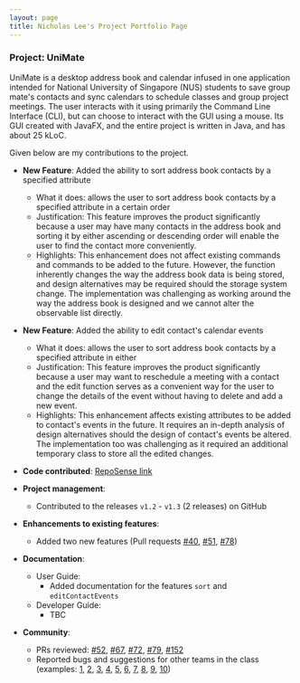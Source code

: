 ```yaml
---
layout: page
title: Nicholas Lee's Project Portfolio Page
---
```


### Project: UniMate

UniMate is a desktop address book and calendar infused in one application intended for National University of Singapore (NUS) students to save group mate's contacts and sync calendars to schedule classes and group project meetings. The user interacts with it using primarily the Command Line Interface (CLI), but can choose to interact with the GUI using a mouse. Its GUI created with JavaFX, and the entire project is written in Java, and has about 25 kLoC.

Given below are my contributions to the project.

- **New Feature**: Added the ability to sort address book contacts by a specified attribute

  - What it does: allows the user to sort address book contacts by a specified attribute in a certain order
  - Justification: This feature improves the product significantly because a user may have many contacts in the address book and sorting it by either ascending or descending order will enable the user to find the contact more conveniently.
  - Highlights: This enhancement does not affect existing commands and commands to be added to the future. However, the function inherently changes the way the address book data is being stored, and design alternatives may be required should the storage system change. The implementation was challenging as working around the way the address book is designed and we cannot alter the observable list directly.

- **New Feature**: Added the ability to edit contact's calendar events

  - What it does: allows the user to sort address book contacts by a specified attribute in either
  - Justification: This feature improves the product significantly because a user may want to reschedule a meeting with a contact and the edit function serves as a convenient way for the user to change the details of the event without having to delete and add a new event.
  - Highlights: This enhancement affects existing attributes to be added to contact's events in the future. It requires an in-depth analysis of design alternatives should the design of contact's events be altered. The implementation too was challenging as it required an additional temporary class to store all the edited changes.

- **Code contributed**: [RepoSense link](https://nus-cs2103-ay2324s1.github.io/tp-dashboard/?search=nicrandomlee&sort=groupTitle&sortWithin=title&timeframe=commit&mergegroup=&groupSelect=groupByRepos&breakdown=true&checkedFileTypes=docs~functional-code~test-code&since=2023-09-22)

- **Project management**:

  - Contributed to the releases `v1.2` - `v1.3` (2 releases) on GitHub

- **Enhancements to existing features**:

  - Added two new features (Pull requests [\#40](https://github.com/AY2324S1-CS2103-F13-4/tp/pull/40), [\#51](https://github.com/AY2324S1-CS2103-F13-4/tp/pull/51), [\#78](https://github.com/AY2324S1-CS2103-F13-4/tp/pull/78))

- **Documentation**:

  - User Guide:
    - Added documentation for the features `sort` and `editContactEvents`
  - Developer Guide:
    - TBC

- **Community**:

  - PRs reviewed: [\#52](https://github.com/AY2324S1-CS2103-F13-4/tp/pull/52), [\#67](https://github.com/AY2324S1-CS2103-F13-4/tp/pull/67), [\#72](https://github.com/AY2324S1-CS2103-F13-4/tp/pull/72), [\#79](https://github.com/AY2324S1-CS2103-F13-4/tp/pull/79), [\#152](https://github.com/AY2324S1-CS2103-F13-4/tp/pull/152)
  - Reported bugs and suggestions for other teams in the class (examples: [1](https://github.com/nicrandomlee/ped/issues/1), [2](https://github.com/nicrandomlee/ped/issues/2), [3](https://github.com/nicrandomlee/ped/issues/3), [4](https://github.com/nicrandomlee/ped/issues/4), [5](https://github.com/nicrandomlee/ped/issues/5), [6](https://github.com/nicrandomlee/ped/issues/6), [7](https://github.com/nicrandomlee/ped/issues/7), [8](https://github.com/nicrandomlee/ped/issues/8), [9](https://github.com/nicrandomlee/ped/issues/9), [10](https://github.com/nicrandomlee/ped/issues/10))

